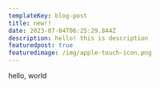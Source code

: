 ```yaml
---
templateKey: blog-post
title: new!!
date: 2023-07-04T06:25:29.844Z
description: hello! this is description
featuredpost: true
featuredimage: /img/apple-touch-icon.png
---
```

h﻿ello, world